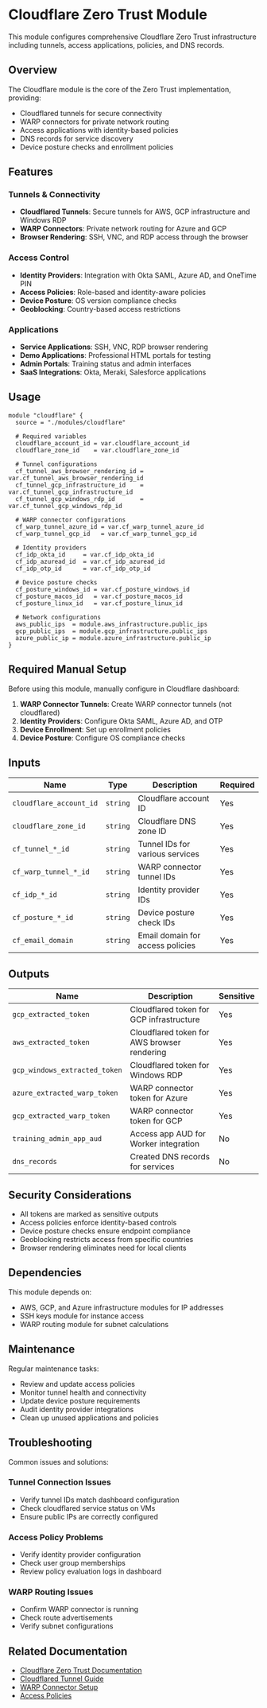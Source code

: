 # Cloudflare Zero Trust Module

This module configures comprehensive Cloudflare Zero Trust infrastructure including tunnels, access applications, policies, and DNS records.

## Overview

The Cloudflare module is the core of the Zero Trust implementation, providing:

- Cloudflared tunnels for secure connectivity
- WARP connectors for private network routing
- Access applications with identity-based policies
- DNS records for service discovery
- Device posture checks and enrollment policies

## Features

### Tunnels & Connectivity

- **Cloudflared Tunnels**: Secure tunnels for AWS, GCP infrastructure and Windows RDP
- **WARP Connectors**: Private network routing for Azure and GCP
- **Browser Rendering**: SSH, VNC, and RDP access through the browser

### Access Control

- **Identity Providers**: Integration with Okta SAML, Azure AD, and OneTime PIN
- **Access Policies**: Role-based and identity-aware policies
- **Device Posture**: OS version compliance checks
- **Geoblocking**: Country-based access restrictions

### Applications

- **Service Applications**: SSH, VNC, RDP browser rendering
- **Demo Applications**: Professional HTML portals for testing
- **Admin Portals**: Training status and admin interfaces
- **SaaS Integrations**: Okta, Meraki, Salesforce applications

## Usage

```hcl
module "cloudflare" {
  source = "./modules/cloudflare"

  # Required variables
  cloudflare_account_id = var.cloudflare_account_id
  cloudflare_zone_id    = var.cloudflare_zone_id

  # Tunnel configurations
  cf_tunnel_aws_browser_rendering_id = var.cf_tunnel_aws_browser_rendering_id
  cf_tunnel_gcp_infrastructure_id    = var.cf_tunnel_gcp_infrastructure_id
  cf_tunnel_gcp_windows_rdp_id       = var.cf_tunnel_gcp_windows_rdp_id

  # WARP connector configurations
  cf_warp_tunnel_azure_id = var.cf_warp_tunnel_azure_id
  cf_warp_tunnel_gcp_id   = var.cf_warp_tunnel_gcp_id

  # Identity providers
  cf_idp_okta_id     = var.cf_idp_okta_id
  cf_idp_azuread_id  = var.cf_idp_azuread_id
  cf_idp_otp_id      = var.cf_idp_otp_id

  # Device posture checks
  cf_posture_windows_id = var.cf_posture_windows_id
  cf_posture_macos_id   = var.cf_posture_macos_id
  cf_posture_linux_id   = var.cf_posture_linux_id

  # Network configurations
  aws_public_ips  = module.aws_infrastructure.public_ips
  gcp_public_ips  = module.gcp_infrastructure.public_ips
  azure_public_ip = module.azure_infrastructure.public_ip
}
```

## Required Manual Setup

Before using this module, manually configure in Cloudflare dashboard:

1. **WARP Connector Tunnels**: Create WARP connector tunnels (not cloudflared)
2. **Identity Providers**: Configure Okta SAML, Azure AD, and OTP
3. **Device Enrollment**: Set up enrollment policies
4. **Device Posture**: Configure OS compliance checks

## Inputs

| Name | Type | Description | Required |
|------|------|-------------|----------|
| `cloudflare_account_id` | `string` | Cloudflare account ID | Yes |
| `cloudflare_zone_id` | `string` | Cloudflare DNS zone ID | Yes |
| `cf_tunnel_*_id` | `string` | Tunnel IDs for various services | Yes |
| `cf_warp_tunnel_*_id` | `string` | WARP connector tunnel IDs | Yes |
| `cf_idp_*_id` | `string` | Identity provider IDs | Yes |
| `cf_posture_*_id` | `string` | Device posture check IDs | Yes |
| `cf_email_domain` | `string` | Email domain for access policies | Yes |

## Outputs

| Name | Description | Sensitive |
|------|-------------|-----------|
| `gcp_extracted_token` | Cloudflared token for GCP infrastructure | Yes |
| `aws_extracted_token` | Cloudflared token for AWS browser rendering | Yes |
| `gcp_windows_extracted_token` | Cloudflared token for Windows RDP | Yes |
| `azure_extracted_warp_token` | WARP connector token for Azure | Yes |
| `gcp_extracted_warp_token` | WARP connector token for GCP | Yes |
| `training_admin_app_aud` | Access app AUD for Worker integration | No |
| `dns_records` | Created DNS records for services | No |

## Security Considerations

- All tokens are marked as sensitive outputs
- Access policies enforce identity-based controls
- Device posture checks ensure endpoint compliance
- Geoblocking restricts access from specific countries
- Browser rendering eliminates need for local clients

## Dependencies

This module depends on:

- AWS, GCP, and Azure infrastructure modules for IP addresses
- SSH keys module for instance access
- WARP routing module for subnet calculations

## Maintenance

Regular maintenance tasks:

- Review and update access policies
- Monitor tunnel health and connectivity
- Update device posture requirements
- Audit identity provider integrations
- Clean up unused applications and policies

## Troubleshooting

Common issues and solutions:

### Tunnel Connection Issues
- Verify tunnel IDs match dashboard configuration
- Check cloudflared service status on VMs
- Ensure public IPs are correctly configured

### Access Policy Problems
- Verify identity provider configuration
- Check user group memberships
- Review policy evaluation logs in dashboard

### WARP Routing Issues
- Confirm WARP connector is running
- Check route advertisements
- Verify subnet configurations

## Related Documentation

- [Cloudflare Zero Trust Documentation](https://developers.cloudflare.com/cloudflare-one/)
- [Cloudflared Tunnel Guide](https://developers.cloudflare.com/cloudflare-one/connections/connect-apps/)
- [WARP Connector Setup](https://developers.cloudflare.com/cloudflare-one/connections/connect-devices/warp/)
- [Access Policies](https://developers.cloudflare.com/cloudflare-one/policies/access/)